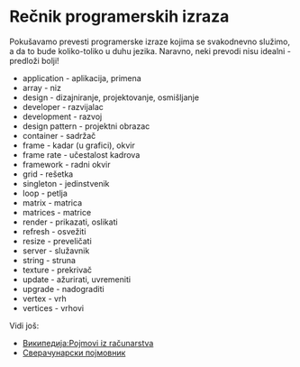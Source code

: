 # Rečnik programerskih izraza

Pokušavamo prevesti programerske izraze kojima se svakodnevno služimo, a da to bude koliko-toliko u duhu jezika. Naravno, neki prevodi nisu idealni - predloži bolji!

* application - aplikacija, primena
* array - niz
* design - dizajniranje, projektovanje, osmišljanje
* developer - razvijalac
* development - razvoj
* design pattern - projektni obrazac
* container - sadržač
* frame - kadar (u grafici), okvir
* frame rate - učestalost kadrova
* framework - radni okvir
* grid - rešetka
* singleton - jedinstvenik
* loop - petlja
* matrix - matrica
* matrices - matrice
* render - prikazati, oslikati
* refresh - osvežiti
* resize - preveličati
* server - služavnik
* string - struna
* texture - prekrivač
* update - ažurirati, uvremeniti
* upgrade - nadograditi
* vertex - vrh
* vertices - vrhovi

Vidi još:
* [Википедија:Pojmovi iz računarstva](https://sr.wikipedia.org/sr-el/%D0%92%D0%B8%D0%BA%D0%B8%D0%BF%D0%B5%D0%B4%D0%B8%D1%98%D0%B0:%D0%9F%D0%BE%D1%98%D0%BC%D0%BE%D0%B2%D0%B8_%D0%B8%D0%B7_%D1%80%D0%B0%D1%87%D1%83%D0%BD%D0%B0%D1%80%D1%81%D1%82%D0%B2%D0%B0)
* [Сверачунарски појмовник](https://sr.l10n.kde.org/pojmovnik.php)
